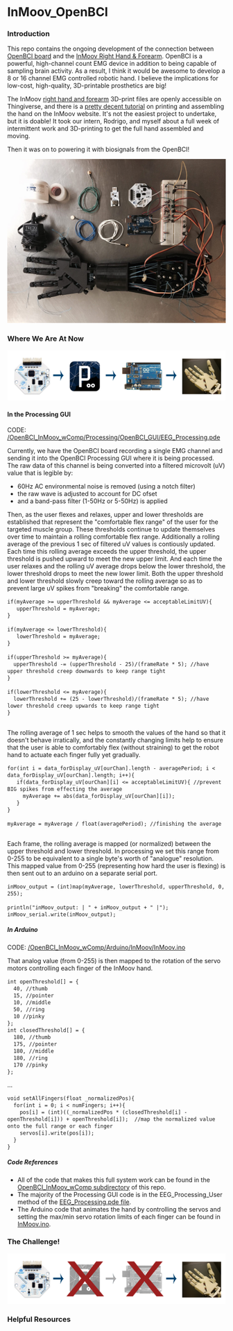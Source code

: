# InMoov_OpenBCI

### Introduction

This repo contains the ongoing development of the connection between [OpenBCI board](http://www.openbci.com/) and the [InMoov Right Hand & Forearm](http://www.inmoov.fr/hand-and-forarm/). OpenBCI is a powerful, high-channel count EMG device in addition to being capable of sampling brain activity. As a result, I think it would be awesome to develop a 8 or 16 channel EMG controlled robotic hand. I believe the implications for low-cost, high-quality, 3D-printable prosthetics are big! 

The InMoov [right hand and forearm](http://www.thingiverse.com/thing:17773) 3D-print files are openly accessible on Thingiverse, and there is a [pretty decent tutorial](http://www.inmoov.fr/hand-and-forarm/) on printing and assembling the hand on the InMoov website. It's not the easiest project to undertake, but it is doable! It took our intern, Rodrigo, and myself about a full week of intermittent work and 3D-printing to get the full hand assembled and moving.

Then it was on to powering it with biosignals from the OpenBCI!

![image](images/HAND2.jpg)

### Where We Are At Now


![image](images/InMoov_wComp_Diagram.png)

#### In the Processing GUI
CODE: [/OpenBCI_InMoov_wComp/Processing/OpenBCI_GUI/EEG_Processing.pde](https://github.com/conorrussomanno/OpenBCI_InMoov/blob/master/OpenBCI_InMoov_wComp/Processing/OpenBCI_GUI/EEG_Processing.pde)

Currently, we have the OpenBCI board recording a single EMG channel and sending it into the OpenBCI Processing GUI where it is being processed. The raw data of this channel is being converted into a filtered microvolt (uV) value that is legible by:

- 60Hz AC environmental noise is removed (using a notch filter)
- the raw wave is adjusted to account for DC ofset
- and a band-pass filter (1-50Hz or 5-50Hz) is applied

Then, as the user flexes and relaxes, upper and lower thresholds are established that represent the "comfortable flex range" of the user for the targeted muscle group. These thresholds continue to update themselves over time to maintain a rolling comfortable flex range. Additionally a rolling average of the previous 1 sec of filtered uV values is contiously updated. Each time this rolling average exceeds the upper threshold, the upper threshold is pushed upward to meet the new upper limit. And each time the user relaxes and the rolling uV average drops below the lower threshold, the lower threshold drops to meet the new lower limit. Both the upper threshold and lower threshold slowly creep toward the rolling average so as to prevent large uV spikes from "breaking" the comfortable range. 

```
if(myAverage >= upperThreshold && myAverage <= acceptableLimitUV){ 
   upperThreshold = myAverage; 
}

if(myAverage <= lowerThreshold){
   lowerThreshold = myAverage; 
}

if(upperThreshold >= myAverage){
  upperThreshold -= (upperThreshold - 25)/(frameRate * 5); //have upper threshold creep downwards to keep range tight
}

if(lowerThreshold <= myAverage){
  lowerThreshold += (25 - lowerThreshold)/(frameRate * 5); //have lower threshold creep upwards to keep range tight
}
    
```

The rolling average of 1 sec helps to smooth the values of the hand so that it doesn't behave irratically, and the constantly changing limits help to ensure that the user is able to comfortably flex (without straining) to get the robot hand to actuate each finger fully yet gradually.

```
for(int i = data_forDisplay_uV[ourChan].length - averagePeriod; i < data_forDisplay_uV[ourChan].length; i++){
   if(data_forDisplay_uV[ourChan][i] <= acceptableLimitUV){ //prevent BIG spikes from effecting the average
     myAverage += abs(data_forDisplay_uV[ourChan][i]);
   }
}

myAverage = myAverage / float(averagePeriod); //finishing the average
    
```


Each frame, the rolling average is mapped (or normalized) between the upper threshold and lower threshold. In processing we set this range from 0-255 to be equivalent to a single byte's worth of "analogue" resolution. This mapped value from 0-255 (representing how hard the user is flexing) is then sent out to an arduino on a separate serial port. 

```
inMoov_output = (int)map(myAverage, lowerThreshold, upperThreshold, 0, 255);

println("inMoov_output: | " + inMoov_output + " |");
inMoov_serial.write(inMoov_output);
```

##### In Arduino
CODE: [/OpenBCI_InMoov_wComp/Arduino/InMoov/InMoov.ino](https://github.com/conorrussomanno/OpenBCI_InMoov/blob/master/OpenBCI_InMoov_wComp/Arduino/InMoov/InMoov.ino)

That analog value (from 0-255) is then mapped to the rotation of the servo motors controlling each finger of the InMoov hand.

```
int openThreshold[] = {
  40, //thumb
  15, //pointer
  10, //middle
  50, //ring
  10 //pinky
};
int closedThreshold[] = {
  180, //thumb
  175, //pointer
  180, //middle
  180, //ring
  170 //pinky
};
```
... 

```
void setAllFingers(float _normalizedPos){
  for(int i = 0; i < numFingers; i++){
    pos[i] = (int)((_normalizedPos * (closedThreshold[i] - openThreshold[i])) + openThreshold[i]);  //map the normalized value onto the full range or each finger
    servos[i].write(pos[i]);
  }
}
```


##### Code References

- All of the code that makes this full system work can be found in the [OpenBCI_InMoov_wComp subdirectory](https://github.com/conorrussomanno/OpenBCI_InMoov/tree/master/OpenBCI_InMoov_wComp) of this repo. 
- The majority of the Processing GUI code is in the EEG_Processing_User method of the [EEG_Processing.pde file](https://github.com/conorrussomanno/OpenBCI_InMoov/blob/master/OpenBCI_InMoov_wComp/Processing/OpenBCI_GUI/EEG_Processing.pde). 
- The Arduino code that animates the hand by controlling the servos and setting the max/min servo rotation limits of each finger can be found in [InMoov.ino](https://github.com/conorrussomanno/OpenBCI_InMoov/blob/master/OpenBCI_InMoov_wComp/Arduino/InMoov/InMoov.ino).


### The Challenge!

![image](images/InMoov_Diagram_Challenge.png)

### Helpful Resources







